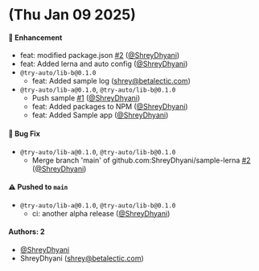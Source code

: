 # (Thu Jan 09 2025)

#### 🚀 Enhancement

- feat: modified package.json [#2](https://github.com/ShreyDhyani/sample-lerna/pull/2) ([@ShreyDhyani](https://github.com/ShreyDhyani))
- feat: Added lerna and auto config ([@ShreyDhyani](https://github.com/ShreyDhyani))
- `@try-auto/lib-b@0.1.0`
  - feat: Added sample log (shrey@betalectic.com)
- `@try-auto/lib-a@0.1.0`, `@try-auto/lib-b@0.1.0`
  - Push sample [#1](https://github.com/ShreyDhyani/sample-lerna/pull/1) ([@ShreyDhyani](https://github.com/ShreyDhyani))
  - feat: Added packages to NPM ([@ShreyDhyani](https://github.com/ShreyDhyani))
  - feat: Added Sample app ([@ShreyDhyani](https://github.com/ShreyDhyani))

#### 🐛 Bug Fix

- `@try-auto/lib-a@0.1.0`, `@try-auto/lib-b@0.1.0`
  - Merge branch 'main' of github.com:ShreyDhyani/sample-lerna [#2](https://github.com/ShreyDhyani/sample-lerna/pull/2) ([@ShreyDhyani](https://github.com/ShreyDhyani))

#### ⚠️ Pushed to `main`

- `@try-auto/lib-a@0.1.0`, `@try-auto/lib-b@0.1.0`
  - ci: another alpha release ([@ShreyDhyani](https://github.com/ShreyDhyani))

#### Authors: 2

- [@ShreyDhyani](https://github.com/ShreyDhyani)
- ShreyDhyani (shrey@betalectic.com)
